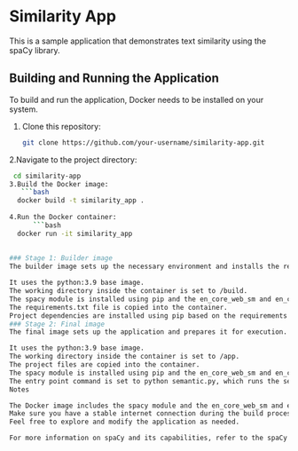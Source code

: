# Similarity App

This is a sample application that demonstrates text similarity using the spaCy library.

## Building and Running the Application

To build and run the application, Docker needs to be installed on your system.

1. Clone this repository:

   ```bash
   git clone https://github.com/your-username/similarity-app.git
   
2.Navigate to the project directory:
   ```bash
    cd similarity-app
3.Build the Docker image:
      ```bash
     docker build -t similarity_app .
     
 4.Run the Docker container:
         ```bash
     docker run -it similarity_app
     
     
### Stage 1: Builder image
The builder image sets up the necessary environment and installs the required dependencies.

It uses the python:3.9 base image.
The working directory inside the container is set to /build.
The spacy module is installed using pip and the en_core_web_sm and en_core_web_md models are downloaded.
The requirements.txt file is copied into the container.
Project dependencies are installed using pip based on the requirements.txt file.
### Stage 2: Final image
The final image sets up the application and prepares it for execution.

It uses the python:3.9 base image.
The working directory inside the container is set to /app.
The project files are copied into the container.
The spacy module is installed using pip and the en_core_web_sm and en_core_web_md models are downloaded.
The entry point command is set to python semantic.py, which runs the semantic.py script when the container is started.
Notes

The Docker image includes the spacy module and the en_core_web_sm and en_core_web_md models required for text similarity.
Make sure you have a stable internet connection during the build process to download the necessary dependencies and models.
Feel free to explore and modify the application as needed.

For more information on spaCy and its capabilities, refer to the spaCy documentation.

 

   
